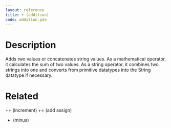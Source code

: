 ```yaml
---
layout: reference
title: + (addition)
code: addition.pde
---
```


# Description

Adds two values or concatenates string values. As a mathematical operator, it calculates the sum of two values. As a string operator, it combines two strings into one and converts from primitive datatypes into the String datatype if necessary. 

# Related

++ (increment)
+= (add assign)
- (minus)
